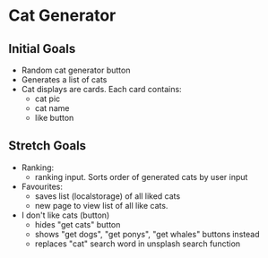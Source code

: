 # Cat Generator

## Initial Goals

- Random cat generator button
- Generates a list of cats
- Cat displays are cards. Each card contains:
    - cat pic
    - cat name
    - like button


## Stretch Goals

- Ranking:
    - ranking input. Sorts order of generated cats by user input
- Favourites:
    - saves list (localstorage) of all liked cats
    - new page to view list of all like cats.
- I don't like cats (button)
    - hides "get cats" button
    - shows "get dogs", "get ponys", "get whales" buttons instead
    - replaces "cat" search word in unsplash search function

